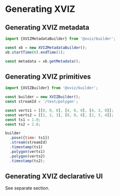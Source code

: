 # Generating XVIZ


## Generating XVIZ metadata

```js
import {XVIZMetadataBuilder} from '@xviz/builder';

const xb = new XVIZMetadataBuilder();
xb.startTime(0).endTime(1);

const metadata = xb.getMetadata();
```

## Generating XVIZ primitives

```js
import {XVIZBuilder} from '@xviz/builder';

const builder = new XVIZBuilder();
const streamId = '/test/polygon';

const verts1 = [[0, 0, 0], [4, 0, 0], [4, 3, 0]];
const verts2 = [[1, 2, 3], [0, 0, 0], [2, 3, 4]];
const ts1 = 1.0;
const ts2 = 2.0;

builder
  .pose({time: ts1})
  .stream(streamId)
  .timestamp(ts1)
  .polygon(verts1)
  .polygon(verts2)
  .timestamp(ts2);
```


## Generating XVIZ declarative UI

See separate section.
